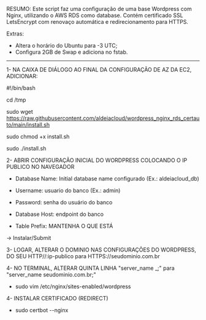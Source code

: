 RESUMO: Este script faz uma configuração de uma base Wordpress com Nginx, utilizando o AWS RDS como database. Contém certificado SSL LetsEncrypt com renovaço automática e redirecionamento para HTTPS.</b2>

  Extras:
  - Altera o horário do Ubuntu para -3 UTC;
  - Configura 2GB de Swap e adiciona no fstab.

------------------------------------------------------------------------------

1- NA CAIXA DE DIÁLOGO AO FINAL DA CONFIGURAÇÃO DE AZ DA EC2, ADICIONAR:

#!/bin/bash

cd /tmp 

sudo wget https://raw.githubusercontent.com/aldeiacloud/wordpress_nginx_rds_certauto/main/install.sh 

sudo chmod +x install.sh 

sudo ./install.sh


2- ABRIR CONFIGURAÇÃO INICIAL DO WORDPRESS COLOCANDO O IP PUBLICO NO NAVEGADOR 

- Database Name: Initial database name configurado (Ex.: aldeiacloud_db)

- Username: usuario do banco (Ex.: admin)

- Password: senha do usuário do banco

- Database Host: endpoint do banco

- Table Prefix: MANTENHA O QUE ESTÁ

-> Instalar/Submit


3- LOGAR, ALTERAR O DOMINIO NAS CONFIGURAÇÕES DO WORDPRESS, DO SEU HTTP//:ip-publico para HTTPS://seudominio.com.br


4- NO TERMINAL, ALTERAR QUINTA LINHA "server_name _;" para "server_name seudominio.com.br;"
- sudo vim /etc/nginx/sites-enabled/wordpress


4- INSTALAR CERTIFICADO (REDIRECT)
- sudo certbot --nginx
